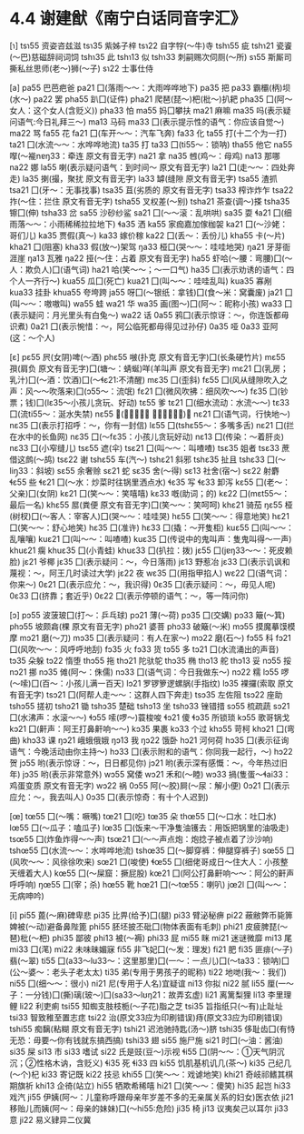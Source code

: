 # 4.4 谢建猷《南宁白话同音字汇》

[ɿ]
tsɿ55     资姿咨兹滋
tsɿ35     紫姊子梓
tsɿ22     自字牸(～牛)寺
tshɿ55    疵
tshɿ21    瓷餈(～巴)慈磁辞祠词饲
tshɿ35    此
tshɿ13    似
tshɿ33    刺嗣赐次伺厕(～所)
sɿ55      斯厮司撕私丝思师(老～)狮(～子)
sɿ22      士事仕侍


[a]
pa55      巴芭疤爸
pa21      囗(落雨～～：大雨哗哗地下)
pa35      把
pa33      霸欛(柄)坝(水～)
pa22      罢
pha55     趴囗(证件)
pha21     爬琶(琵～)杷(枇～)扒耙
pha35     囗(阿～女人：这个女人(含贬义))
pha33     怕
ma55      妈囗攀扶
ma21      麻嘛
ma35      吗(表示疑问语气:今日礼拜三～)
ma13      马码
ma33      囗(表示提示性的语气：你应该自觉～)
ma22      骂
fa55      花
fa21      囗(车开～～：汽车飞奔)
fa33      化
ta55      打(十二个为一打)
ta21      囗(水流～～：水哗哗地流)
ta35      打
ta33      囗(ti55～：锁呐)
tha55     他它
na55      𠸎(～褦nɐŋ33：牵连   原文有音无字)
na21      拿
na35      乸(鸡～：母鸡)
na13      那哪
na22      娜
la55      喇(表示疑问语气：到时间～   原文有音无字)
la21      囗(走～～：四处奔走)
la35      揦(撮，聚扰  原文有音无字)
la33      罅(缝隙 原文有音无字)
tsa55     渣抓
tsa21     囗(牙～：无事找事)
tsa35     苴(劣质的  原文有音无字)
tsa33     榨诈炸乍
tsa22     拃(～住：拦住  原文有音无字)
tsha55    叉权差(～别)
tsha21    茶查(调～)搽
tsha35    镲囗(伸)
tsha33    岔
sa55      沙砂纱鲨
sa21      囗(～～滚：乱哄哄)
sa35      耍
ɬa21      囗(细雨落～～：小雨稀稀拉拉地下)
ɬa35      洒
ka55      家痂嘉加傢枷袈
ka21      囗(～沙姥：哥们儿)
ka35      贾假(真～)
ka33      嫁价稼
ka22      囗(丢～：丢份儿)
kha55     卡(～片)
kha21     囗(阻塞)
kha33     假(放～)架驾
ŋa33      桠囗(哭～～：哇哇地哭)
ŋa21      牙芽衙涯崖
ŋa13      瓦雅
ŋa22      挜(～住：占着  原文有音无字)
ha55      虾哈(～腰：弯腰)囗(～人：欺负人)囗(语气词)
ha21      哈(笑～～；～一口气)
ha35      囗(表示劝诱的语气：四个人一齐行～)
kua55     瓜囗(死亡)
kua21     囗(叫～～：哇哇乱叫)
kua35     寡剐
kua33     挂卦
khua55    夸垮跨
ja55      呀囗(～银纸：拿钱)囗(食～米：窝囊废)
ja21      囗(叫～～：嗷嗷叫)
wa55      蛙
wa21      华
wa35      画(图～)囗(阿～：昵称小孩)
wa33      囗(表示疑问：月光里头有白兔～)
wa22      话
0a55      鸦囗(表示惊讶：～，你连饭都毋识煮)
0a21      囗(表示惋惜：～，阿公临死都毋得见过孙仔)
0a35      哑
0a33      亚阿(这：～个人)


[ɛ]
pɛ55      屄(女阴)啤(～酒)
phɛ55     𠵿(扑克  原文有音无字)囗(长条硬竹片)
mɛ55      孭(肩负  原文有音无字)囗(塘～：蜻蜒)咩(羊叫声   原文有音无字)
mɛ21      囗(乳房；乳汁)囗(～酒：饮酒)囗(～ɬɛ21:不清醒)
mɛ35      囗(歪斜)
fɛ55      囗(风从缝隙吹入之声：风～～吹落来)囗(ɔ55～：流氓)
fɛ21      囗(微风吹拂：细风吹～～)
fɛ35      囗(钞票；钱)囗(lɛ35～小孩儿贪玩、好动)
tɛ55      爹
tɛ21      囗(细水流动：水流～～)
tɛ33      囗(流ti55～：涎水失禁)
nɛ55      𪐀(贴：～邮票   原文有音无字)呢
nɛ21      囗(语气词，行快地～)
nɛ35      囗(表示打招呼：～，你有一封信)
lɛ55      囗(tshɛ55～：多嘴多舌)
nɛ21      囗(拦在水中的长鱼网)
nɛ35      囗(～fɛ35：小孩儿贪玩好动)
nɛ13      囗(传染：～着肝炎)
nɛ33      囗(小窄缝儿)
tsɛ55     遮(伞)
tsɛ21     囗(叫～～：叫喳喳)
tsɛ35     姐者
tsɛ33     蔗借这鹧(～鸪)
tsɛ22     谢
tshɛ55    车(汽～)
tshɛ21    斜邪
tshɛ35    扯且
tshɛ33    囗(～liŋ̩33：斜坡)
sɛ55      余奢赊
sɛ21      蛇
sɛ35      舍(～得)
sɛ13      社舍(宿～)
sɛ22      射麝
ɬɛ55      些
ɬɛ21      囗(～水：炒菜时往锅里洒点水)
ɬɛ35      写
ɬɛ33      卸泻
kɛ55      囗(老～：父亲)囗(女阴)
kɛ21      囗(笑～～：笑嘻嘻)
kɛ33      嘅(助词；的)
kɛ22      囗(mɛt55～：最后一名)
khɛ55     𡲢(粪便   原文有音无字)囗(笑～～：笑呵呵)
khɛ21     骑茄
ŋɛ55      桠(树杈)囗(～客人：宰客人)囗(哭～～：哇哇哭)
hɛ55      囗(笑～～：得意地笑)
hɛ21      囗(笑～～：舒心地笑)
hɛ35      囗(准许)
hɛ33      囗(撬：～开隻柜)
kuɛ55     囗(叫～～：乱嚷嚷)
kuɛ21     囗(叫～～：叫喳喳)
kuɛ35     囗(传说中的鬼叫声：隻鬼叫得～一声)
khuɛ21    瘸
khuɛ35    囗(小青蛙)
khuɛ33    囗(扒拉：拨)
jɛ55      囗(jɐŋ33～～：死皮赖脸)
jɛ21      爷椰
jɛ35      囗(表示疑问：～，今日落雨)
jɛ13      野惹冶
jɛ33      囗(表示讥讽和蔑视：～，阿王几时读过大学)
jɛ22      夜
wɛ35      囗(用指甲掐人)
wɛ22      囗(语气词：你来～)
0ɛ21      囗(表示应允：～，我识得)
0ɛ35      囗(表示疑问：～，毋见人呢)
0ɛ33      囗(挤靠；套近乎)
0ɛ22      囗(表示停顿的语气：～，等一阵问你)

[ɔ]
pɔ55      波菠玻囗(打～：乒乓球)
pɔ21      薄(～荷)
pɔ35      囗(交媾)
pɔ33      簸(～箕)
phɔ55     坡颇樖(棵  原文有音无字)
phɔ21     婆菩
phɔ33     破簸(～米)
mɔ55      摸魔摹馍模摩
mɔ21      磨(～刀)
mɔ35      囗(表示疑问：有人在家～)
mɔ22      磨(石～)
fɔ55      科
fɔ21      囗(风吹～～：风呼呼地刮)
fɔ35      火
fɔ33      货
tɔ55      多
tɔ21      囗(水流涌出的声音)
tɔ35      朵躲
tɔ22      惰堕
thɔ55     拖
thɔ21     陀驮鸵
thɔ35     椭
thɔ13     舵
thɔ13     妥
nɔ55      挼
nɔ21      挪
nɔ35      傩(阿～：侏儒)
nɔ33      囗(语气词：今日我做东～)
nɔ22      糯
lɔ55      啰(～嗦)囗(百～：小孩儿满一百天)
lɔ21      罗锣箩逻螺脶(手指纹)
lɔ35      裸攞(索取  原文有音无字)
tsɔ21     囗(阿帮人走～～：这群人四下奔走)
tsɔ35     左佐阻
tsɔ22     座助
tshɔ55    搓初
tshɔ21    锄
tshɔ35    楚础
tshɔ13    坐
tshɔ33    锉错措
sɔ55      梳疏蔬
sɔ21      囗(水沸声：水滚～～)
ɬɔ55      嗦(啰～)蓑梭唆
ɬɔ21      傻
ɬɔ35      所锁琐
kɔ55      歌哥锅戈
kɔ21      囗(鼾声：阿王打鼻鼾响～～)
kɔ35      果裹
kɔ33      个过
khɔ55     苛柯
khɔ21     囗(弯曲)
khɔ33     课
ŋɔ21      峨蛾俄娥
ŋɔ13      我
ŋɔ22      饿卧
hɔ21      河何荷
hɔ35      囗(表示征询语气：今晚活动由你主持～)
hɔ33      囗(表示附和的语气：你同我一起行，～)
hɔ22      贺
jɔ55      哟(表示惊讶：～，日日都见你)
jɔ21      哟(表示深有感慨：～，今年热过旧年)
jɔ35      哟(表示非常意外)
wɔ55      窝倭
wɔ21      禾和(～睦)
wɔ33      𢰸(隻蛋～ɬai33：鸡蛋变质  原文有音无字)
wɔ22      祸
0ɔ55      阿(～胶)屙(～尿：解小便)
0ɔ21      囗(表示应允：～，我去叫人)
0ɔ35      囗(表示惊奇：有十个人迟到)



[œ]
tœ55      囗(～嘴：噘嘴)
tœ21      囗(吃)
tœ35      朵
thœ55     囗(～口水：吐囗水)
lœ55      囗(～瓜子：嗑瓜子)
lœ35      囗(饭来～干净隻油镬去：用饭把锅里的油吸走)
tsœ55     囗(炸鱼炸得～～声)
tsœ21     囗(～～声点炮：炮捻子被点着了沙沙响)
tshœ55    囗(水流～～：水哗哗地流)
tshœ35    囗(～脚穿裤：伸腿穿裤子)
sœ55      囗(风吹～～：风徐徐吹来)
sœ21      囗(唆使)
ɬœ55      囗(细佬哥成日～住大人：小孩整天缠着大人)
kœ55      囗(～屎窟：撅屁股)
kœ21      囗(阿公打鼻鼾响～～：阿公的鼾声呼呼响)
ŋœ55      囗(宰；杀)
hœ55      靴
hœ21      囗(～tœ55：喇叭)
jœ2l      囗(叫～～：无病呻吟)


[i]
pi55      蓖(～麻)碑卑悲
pi35      比畀(给予)囗(腿)
pi33      臂泌秘痹
pi22      蔽敝弊币毙箅婢被(～动)避备鼻陛篦
phi55     胚坯披丕砒囗(物体表面有毛刺)
phi21     皮疲脾琵(～琶)枇(～杷)
phi35     鄙彼
phi13     被(～褥)
phi33     屁
mi55      眯
mi21      迷谜微靡
mi13      尾
mi33      囗(滗)
mi22      未味昧媚寐
fi55      非飞妃囗(～发：理发)
fi21      肥
fi35      匪痱(～子)翡(～翠)
ti55      囗(a33～lu33～：这里那里)囗(一～：一点儿)囗(～ta33：锁呐)囗(公～婆～：老头子老太太)
ti35      弟(专用于男孩子的昵称)
ti22      地哋(我～：我们)
ni55      囗(细～～：很小)
ni21      尼(专用于人名)宜疑谊
ni13      你拟
ni22      腻
li55      厘(一～子：一分钱)囗(撕)璃(玻～)囗(sa33～lʊŋ21：故弄玄虚)
li21      离篱梨狸
li13      李里理鲤
li22      利吏痢
tsi55     知蜘支肢枝栀(～子花)脂之芝
tsi35     旨指纸只(～有)止趾址
tsi33     智致稚至置志痣
tsi22     治(原文33应为印刷错误)痔(原文33应为印刷错误)
tshi55    痴黐(粘糊 原文有音无字)
tshi21    迟池驰持匙(汤～)脐
tshi35    侈耻齿囗(有恃无恐：毋要～你有钱就东搞西搞)
tshi33    翅
si55      施尸施
si21      时囗(～油：酱油)
si35      屎
si13      市
si33      嗜试
si22      氏是豉(豆～)示视
ɬi55      囗(阴～～：①天气阴沉沉；②性格木讷，含贬义)
ɬi35      死
ɬi33      四
ki55      饥肌基机讥几(茶～)
ki35      己纪几(～个)杞
ki33      寄记既
ki22      技忌
khi55     囗(笑～～：戏谑地笑)
khi21     奇岐祁鳍其棋期旗祈
khi13     企徛(站立)
hi55      牺欺希稀嘻
hi21      囗(笑～～：傻笑)
hi35      起岂
hi33      戏汽
ji55      伊姨(阿～：儿童称呼跟母亲年岁差不多的无亲属关系的妇女)医衣依
ji21      移贻儿而姨(阿～：母亲的妹妹)囗(～hi55:危险)
ji35      椅
ji13      议夷矣己以耳尔
ji33      意
ji22      易义肄异二仪冀

